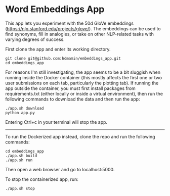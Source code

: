 # Word Embeddings App

This app lets you experiment with the 50d GloVe embeddings (https://nlp.stanford.edu/projects/glove/). The embeddings can be used to find synonyms, fill in analogies, or take on other NLP-related tasks with varying degrees of success.  

First clone the app and enter its working directory.

```
git clone git@github.com:hdmamin/embeddings_app.git  
cd embeddings_app
```

For reasons I'm still investigating, the app seems to be a bit sluggish when running inside the Docker container (this mostly affects the first one or two user submissions on each tab, particularly the plotting tab). If running the app outside the container, you must first install packages from requirements.txt (either locally or inside a virtual environment), then run the following commands to download the data and then run the app: 

```
./app.sh download  
python app.py
```
Entering Ctrl+c in your terminal will stop the app.

***

To run the Dockerized app instead, clone the repo and run the following commands: 

```
cd embeddings_app  
./app.sh build  
./app.sh run
```

Then open a web browser and go to localhost:5000.
 
To stop the containerized app, run:
```
./app.sh stop
```
